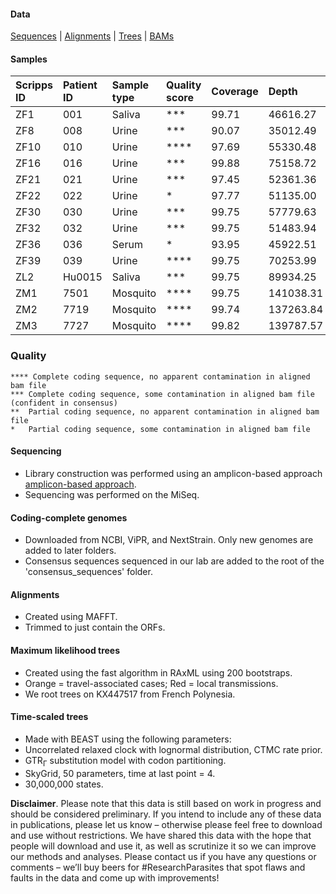 #### Data
[Sequences](https://github.com/andersen-lab/zika-florida/tree/master/consensus_sequences) | [Alignments](https://github.com/andersen-lab/zika-florida/tree/master/alignments) | [Trees](https://github.com/andersen-lab/zika-florida/tree/master/trees) | [BAMs](https://www.dropbox.com/sh/87bnqj83mwgw8br/AADWjkfL5bZ22XvemlMOUhBOa?dl=0)

#### Samples
| Scripps ID | Patient ID | Sample type | Quality score | Coverage |     Depth |
| :---       |       :--- | :---        | :---          |     :--- |      :--- |
| ZF1        |        001 | Saliva      | ***           |    99.71 |  46616.27 |
| ZF8        |        008 | Urine       | ***           |    90.07 |  35012.49 |
| ZF10       |        010 | Urine       | ****          |    97.69 |  55330.48 |
| ZF16       |        016 | Urine       | ***           |    99.88 |  75158.72 |
| ZF21       |        021 | Urine       | ***           |    97.45 |  52361.36 |
| ZF22       |        022 | Urine       | *             |    97.77 |  51135.00 |
| ZF30       |        030 | Urine       | ***           |    99.75 |  57779.63 |
| ZF32       |        032 | Urine       | ***           |    99.75 |  51483.94 |
| ZF36       |        036 | Serum       | *             |    93.95 |  45922.51 |
| ZF39       |        039 | Urine       | ****          |    99.75 |  70253.99 |
| ZL2        |     Hu0015 | Saliva      | ***           |    99.75 |  89934.25 |
| ZM1        |       7501 | Mosquito    | ****          |    99.75 | 141038.31 |
| ZM2        |       7719 | Mosquito    | ****          |    99.74 | 137263.84 |
| ZM3        |       7727 | Mosquito    | ****          |    99.82 | 139787.57 |

### Quality
```
**** Complete coding sequence, no apparent contamination in aligned bam file
***	Complete coding sequence, some contamination in aligned bam file (confident in consensus)
**	Partial coding sequence, no apparent contamination in aligned bam file
*	Partial coding sequence, some contamination in aligned bam file
```

#### Sequencing
* Library construction was performed using an amplicon-based approach [amplicon-based approach](https://docs.google.com/document/d/1PilT4w5jHO-ROsE8TL5WBGa0wSCdTHAsNl1LIOYiTgk).
* Sequencing was performed on the MiSeq.

#### Coding-complete genomes
* Downloaded from NCBI, ViPR, and NextStrain. Only new genomes are added to later folders.
* Consensus sequences sequenced in our lab are added to the root of the 'consensus_sequences' folder.

#### Alignments
* Created using MAFFT.
* Trimmed to just contain the ORFs.

#### Maximum likelihood trees
* Created using the fast algorithm in RAxML using 200 bootstraps.
* Orange = travel-associated cases; Red = local transmissions.
* We root trees on KX447517 from French Polynesia.

#### Time-scaled trees 
* Made with BEAST using the following parameters:
 * Uncorrelated relaxed clock with lognormal distribution, CTMC rate prior.
 * GTR<sub>&#915;</sub> substitution model with codon partitioning.
 * SkyGrid, 50 parameters, time at last point = 4.
 * 30,000,000 states.

**Disclaimer**. Please note that this data is still based on work in progress and should be considered preliminary. If you intend to include any of these data in publications, please let us know – otherwise please feel free to download and use without restrictions. We have shared this data with the hope that people will download and use it, as well as scrutinize it so we can improve our methods and analyses. Please contact us if you have any questions or comments – we’ll buy beers for #ResearchParasites that spot flaws and faults in the data and come up with improvements!
